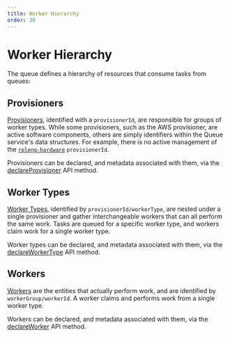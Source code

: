 ```yaml
---
title: Worker Hierarchy
order: 30
---
```


# Worker Hierarchy

The queue defines a hierarchy of resources that consume tasks from queues:

## Provisioners

[Provisioners](/docs/manual/task-execution/provisioning), identified with a
`provisionerId`, are responsible for groups of worker types. While some
provisioners, such as the AWS provisioner, are active software components,
others are simply identifiers within the Queue service's data structures.  For
example, there is no active management of the
[`releng-hardware`](https://tools.taskcluster.net/provisioners/releng-hardware)
`provisionerId`.

Provisioners can be declared, and metadata associated with them, via the
[declareProvisioner](/docs/reference/platform/taskcluster-queue/references/api#declareProvisioner)
API method.

## Worker Types

[Worker Types](/docs/manual/tasks/workertypes), identified by
`provisionerId/workerType`, are nested under a single provisioner and gather
interchangeable workers that can all perform the same work. Tasks are queued
for a specific worker type, and workers claim work for a single worker type.

Worker types can be declared, and metadata associated with them, via the
[declareWorkerType](/docs/reference/platform/taskcluster-queue/references/api#declareWorkerType)
API method.

## Workers

[Workers](/docs/manual/task-execution/workers) are the entities that actually
perform work, and are identified by `workerGroup/workerId`. A worker claims and
performs work from a single worker type.

Workers can be declared, and metadata associated with them, via the
[declareWorker](/docs/reference/platform/taskcluster-queue/references/api#declareWorker)
API method.
